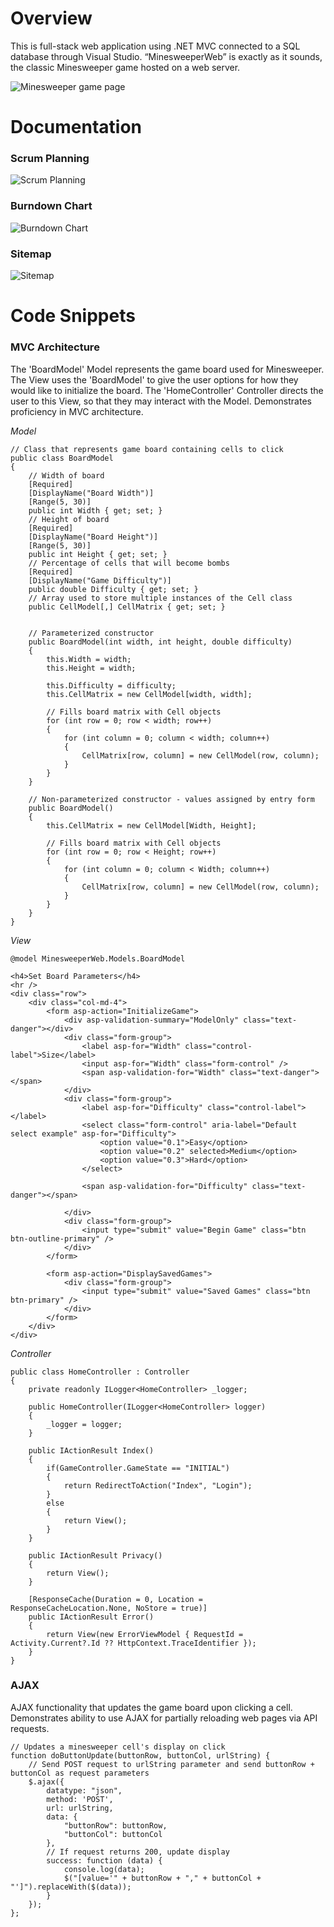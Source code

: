 # Overview
This is full-stack web application using .NET MVC connected to a SQL database through Visual Studio. “MinesweeperWeb” is exactly as it sounds, the classic Minesweeper game hosted on a web server.

![Minesweeper game page](https://user-images.githubusercontent.com/78822631/216502178-fd79b84d-3c29-4d92-99ba-6aeb374e09e4.jpg)

# Documentation

### Scrum Planning

![Scrum Planning](https://user-images.githubusercontent.com/78822631/216502763-00229dae-2837-4cdf-bf6d-8d44e9aaa870.png)

### Burndown Chart

![Burndown Chart](https://user-images.githubusercontent.com/78822631/216502799-cf9828b9-f46c-4714-be0d-0a5e9c43af2b.png)

### Sitemap

![Sitemap](https://user-images.githubusercontent.com/78822631/216502862-3a15ec1c-1962-4bb8-bc1e-8842f3037376.png)

# Code Snippets

### MVC Architecture
The 'BoardModel' Model represents the game board used for Minesweeper. The View uses the 'BoardModel' to give the user options for how they would like to initialize the board. The 'HomeController' Controller directs the user to this View, so that they may interact with the Model. Demonstrates proficiency in MVC architecture.

*Model*
```
// Class that represents game board containing cells to click
public class BoardModel
{
    // Width of board
    [Required]
    [DisplayName("Board Width")]
    [Range(5, 30)]
    public int Width { get; set; }
    // Height of board
    [Required]
    [DisplayName("Board Height")]
    [Range(5, 30)]
    public int Height { get; set; }
    // Percentage of cells that will become bombs
    [Required]
    [DisplayName("Game Difficulty")]
    public double Difficulty { get; set; }
    // Array used to store multiple instances of the Cell class
    public CellModel[,] CellMatrix { get; set; }


    // Parameterized constructor
    public BoardModel(int width, int height, double difficulty)
    {
        this.Width = width;
        this.Height = width;

        this.Difficulty = difficulty;
        this.CellMatrix = new CellModel[width, width];

        // Fills board matrix with Cell objects
        for (int row = 0; row < width; row++)
        {
            for (int column = 0; column < width; column++)
            {
                CellMatrix[row, column] = new CellModel(row, column);
            }
        }
    }

    // Non-parameterized constructor - values assigned by entry form
    public BoardModel()
    {
        this.CellMatrix = new CellModel[Width, Height];

        // Fills board matrix with Cell objects
        for (int row = 0; row < Height; row++)
        {
            for (int column = 0; column < Width; column++)
            {
                CellMatrix[row, column] = new CellModel(row, column);
            }
        }
    }
}
```

*View*
```
@model MinesweeperWeb.Models.BoardModel

<h4>Set Board Parameters</h4>
<hr />
<div class="row">
    <div class="col-md-4">
        <form asp-action="InitializeGame">
            <div asp-validation-summary="ModelOnly" class="text-danger"></div>
            <div class="form-group">
                <label asp-for="Width" class="control-label">Size</label>
                <input asp-for="Width" class="form-control" />
                <span asp-validation-for="Width" class="text-danger"></span>
            </div>
            <div class="form-group">
                <label asp-for="Difficulty" class="control-label"></label>
                <select class="form-control" aria-label="Default select example" asp-for="Difficulty">
                    <option value="0.1">Easy</option>
                    <option value="0.2" selected>Medium</option>
                    <option value="0.3">Hard</option>
                </select>

                <span asp-validation-for="Difficulty" class="text-danger"></span>

            </div>
            <div class="form-group">
                <input type="submit" value="Begin Game" class="btn btn-outline-primary" />
            </div>  
        </form>

        <form asp-action="DisplaySavedGames">
            <div class="form-group">
                <input type="submit" value="Saved Games" class="btn btn-primary" />
            </div>
        </form>
    </div>
</div>
```

*Controller*
```
public class HomeController : Controller
{
    private readonly ILogger<HomeController> _logger;

    public HomeController(ILogger<HomeController> logger)
    {
        _logger = logger;
    }

    public IActionResult Index()
    {
        if(GameController.GameState == "INITIAL")
        {
            return RedirectToAction("Index", "Login");
        }
        else
        {
            return View();
        }
    }

    public IActionResult Privacy()
    {
        return View();
    }

    [ResponseCache(Duration = 0, Location = ResponseCacheLocation.None, NoStore = true)]
    public IActionResult Error()
    {
        return View(new ErrorViewModel { RequestId = Activity.Current?.Id ?? HttpContext.TraceIdentifier });
    }
}

```

### AJAX
AJAX functionality that updates the game board upon clicking a cell. Demonstrates ability to use AJAX for partially reloading web pages via API requests.
```
// Updates a minesweeper cell's display on click
function doButtonUpdate(buttonRow, buttonCol, urlString) {
    // Send POST request to urlString parameter and send buttonRow + buttonCol as request parameters
    $.ajax({
        datatype: "json",
        method: 'POST',
        url: urlString,
        data: {
            "buttonRow": buttonRow,
            "buttonCol": buttonCol
        },
        // If request returns 200, update display
        success: function (data) {
            console.log(data);
            $("[value='" + buttonRow + "," + buttonCol + "']").replaceWith($(data));
        }
    });
};
```
